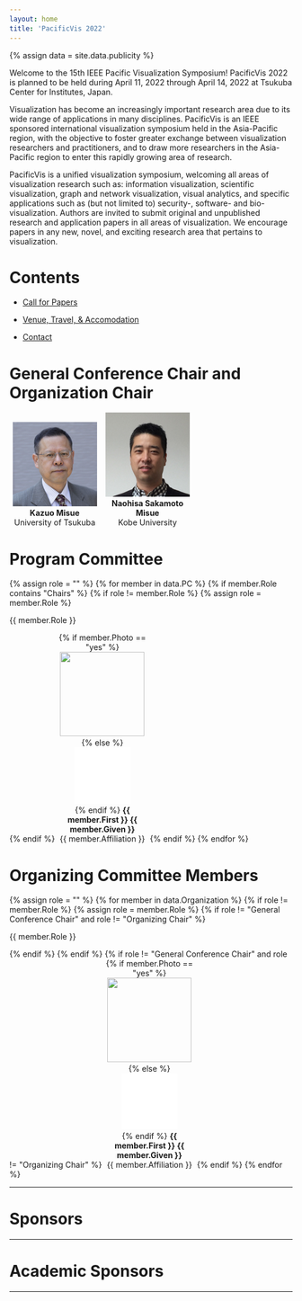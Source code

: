 ```yaml
---
layout: home
title: 'PacificVis 2022'
---
```


{% assign data = site.data.publicity %}

Welcome to the 15th IEEE Pacific Visualization Symposium!  PacificVis 2022 <!-- will --> is planned to be held during April 11, 2022 through April 14, 2022 at Tsukuba Center for Institutes, Japan.

Visualization has become an increasingly important research area due to its wide range of applications in many disciplines. PacificVis is an IEEE sponsored international visualization symposium held in the Asia-Pacific region, with the objective to foster greater exchange between visualization researchers and practitioners, and to draw more researchers in the Asia-Pacific region to enter this rapidly growing area of research.

PacificVis is a unified visualization symposium, welcoming all areas of visualization research such as: information visualization, scientific visualization, graph and network visualization, visual analytics, and specific applications such as (but not limited to) security-, software- and bio-visualization. Authors are invited to submit original and unpublished research and application papers in all areas of visualization. We encourage papers in any new, novel, and exciting research area that pertains to visualization.

# Contents

- [Call for Papers](cfp/)

- [Venue, Travel, & Accomodation](venue/)

- [Contact](contact/)

# General Conference Chair and Organization Chair

<div style="display: inline-block; width: 32%; text-align: center;">
<img src="assets/images/oc/Kazuo_Misue.jpg"
     class="circle" width="150" height="150" /><br />
<strong>Kazuo Misue</strong><br/>
University of Tsukuba
</div>

<div style="display: inline-block; width: 32%; text-align: center;">
<img src="assets/images/oc/Naohisa_Sakamoto.jpg"
     class="circle" width="150" height="150" /><br />
<strong>Naohisa Sakamoto Misue</strong><br/>
Kobe University
</div>

# Program Committee

{% assign role = "" %}
{% for member in data.PC %}
  {% if member.Role contains "Chairs" %}
    {% if role != member.Role %}
      {% assign role = member.Role %}
<p class="pc-role">{{ member.Role }}</p>
    {% endif %}
<div style="display: inline-block; width: 32%; text-align: center;">
    {% if member.Photo == "yes" %}
<img src="assets/images/pc/{{ member.First | replace: " ", "_" }}_{{ member.Given }}.jpg"
     class="circle" width="150" height="150" /><br />
    {% else %}
<img src="assets/images/oc/nobody.jpg" width="100" height="100" /><br />
    {% endif %}
<strong>{{ member.First }} {{ member.Given }}</strong><br/>
{{ member.Affiliation }}
</div>
  {% endif %}
{% endfor %}


# Organizing Committee Members

{% assign role = "" %}
{% for member in data.Organization %}
  {% if role != member.Role %}
    {% assign role = member.Role %}
    {% if role != "General Conference Chair" and role != "Organizing Chair" %}
<p class="oc-role">{{ member.Role }}</p>
    {% endif %}
  {% endif %}
  {% if role != "General Conference Chair" and role != "Organizing Chair" %}
<div style="display: inline-block; width: 32%; text-align: center;">
    {% if member.Photo == "yes" %}
<img src="assets/images/oc/{{ member.First }}_{{ member.Given }}.jpg"
     class="circle" width="150" height="150" /><br />
    {% else %}
<img src="assets/images/oc/nobody.jpg" width="100" height="100" /><br />
    {% endif %}
<strong>{{ member.First }} {{ member.Given }}</strong><br/>
{{ member.Affiliation }}
</div>
  {% endif %}
{% endfor %}

---

# Sponsors

---

# Academic Sponsors

---

